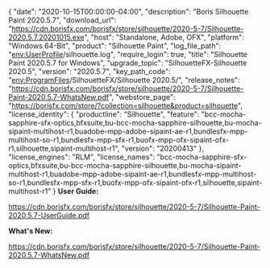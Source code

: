 {
  "date": "2020-10-15T00:00:00-04:00",
  "description": "Boris Silhouette Paint 2020.5.7",
  "download_url": "https://cdn.borisfx.com/borisfx/store/silhouette/2020-5-7/Silhouette-2020.5.7.20201015.exe",
  "host": "Standalone, Adobe, OFX",
  "platform": "Windows 64-Bit",
  "product": "Silhouette Paint",
  "log_file_path": "<env:UserProfile>/silhouette.log",
  "require_login": true,
  "title": "Silhouette Paint 2020.5.7 for Windows",
  "upgrade_topic": "SilhouetteFX-Silhouette 2020.5",
  "version": "2020.5.7",
  "key_path_code": "<env:ProgramFiles>/SilhouetteFX/Silhouette 2020.5/",
  "release_notes": "https://cdn.borisfx.com/borisfx/store/silhouette/2020-5-7/Silhouette-Paint-2020.5.7-WhatsNew.pdf",
  "webstore_page": "https://borisfx.com/store/?collection=silhouette&product=silhouette",
  "license_identity": {
    "productline": "Silhouette",
    "feature": "bcc-mocha-sapphire-sfx-optics,bfxsuite,bu-bcc-mocha-sapphire-silhouette,bu-mocha-sipaint-multihost-r1,buadobe-mpp-adobe-sipaint-ae-r1,bundlesfx-mpp-multihost-so-r1,bundlesfx-mpp-sfx-r1,buofx-mpp-ofx-sipaint-ofx-r1,silhouette,sipaint-multihost-r1",
    "version": "20200413"
  },
  "license_engines": "RLM",
  "license_names": "bcc-mocha-sapphire-sfx-optics,bfxsuite,bu-bcc-mocha-sapphire-silhouette,bu-mocha-sipaint-multihost-r1,buadobe-mpp-adobe-sipaint-ae-r1,bundlesfx-mpp-multihost-so-r1,bundlesfx-mpp-sfx-r1,buofx-mpp-ofx-sipaint-ofx-r1,silhouette,sipaint-multihost-r1"
}
**User Guide:**

https://cdn.borisfx.com/borisfx/store/silhouette/2020-5-7/Silhouette-Paint-2020.5.7-UserGuide.pdf

**What's New:**

https://cdn.borisfx.com/borisfx/store/silhouette/2020-5-7/Silhouette-Paint-2020.5.7-WhatsNew.pdf


